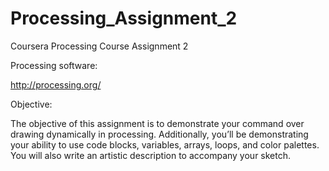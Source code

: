 Processing_Assignment_2
=======================

Coursera Processing Course Assignment 2

Processing software: 

http://processing.org/

Objective:

The objective of this assignment is to demonstrate your command over drawing dynamically in processing. 
Additionally, you’ll be demonstrating your ability to use code blocks, variables, arrays, loops, and color palettes. 
You will also write an artistic description to accompany your sketch.

